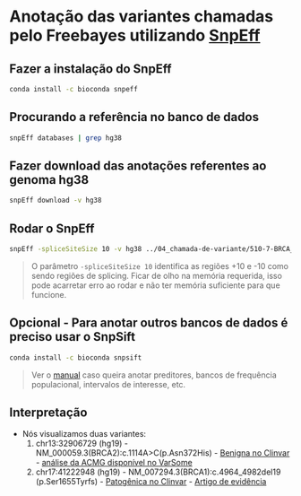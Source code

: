 # Anotação das variantes chamadas pelo Freebayes utilizando [SnpEff](http://snpeff.sourceforge.net/SnpEff_manual.html#cmdline)

## Fazer a instalação do SnpEff

```bash
conda install -c bioconda snpeff
```

## Procurando a referência no banco de dados

```bash
snpEff databases | grep hg38
```

## Fazer download das anotações referentes ao genoma hg38

```bash
snpEff download -v hg38
```

## Rodar o SnpEff

```bash
snpEff -spliceSiteSize 10 -v hg38 ../04_chamada-de-variante/510-7-BRCA_S8.vcf > 510-7-BRCA_S8.anno.vcf
```

> O parâmetro `-spliceSiteSize 10` identifica as regiões +10 e -10 como sendo regiões de splicing.
> Ficar de olho na memória requerida, isso pode acarretar erro ao rodar e não ter memória suficiente para que funcione.

## Opcional - Para anotar outros bancos de dados é preciso usar o SnpSift

```bash
conda install -c bioconda snpsift
```

> Ver o [manual](http://snpeff.sourceforge.net/SnpSift.html#intro) caso queira anotar preditores, bancos de frequência populacional, intervalos de interesse, etc.

## Interpretação

* Nós visualizamos duas variantes:
  1. chr13:32906729 (hg19) - NM_000059.3(BRCA2):c.1114A>C(p.Asn372His) - [Benigna no Clinvar](https://www.ncbi.nlm.nih.gov/clinvar/RCV000009916.7/) - [análise da ACMG disponível no VarSome](https://varsome.com/variant/hg19/NM_000059.3(BRCA2)%3Ac.1114A%3EC)
  2. chr17:41222948 (hg19) - NM_007294.3(BRCA1):c.4964_4982del19 (p.Ser1655Tyrfs) - [Patogênica no Clinvar](https://www.ncbi.nlm.nih.gov/clinvar/variation/37616/) - [Artigo de evidência](https://link.springer.com/article/10.1007/s13167-010-0037-y)